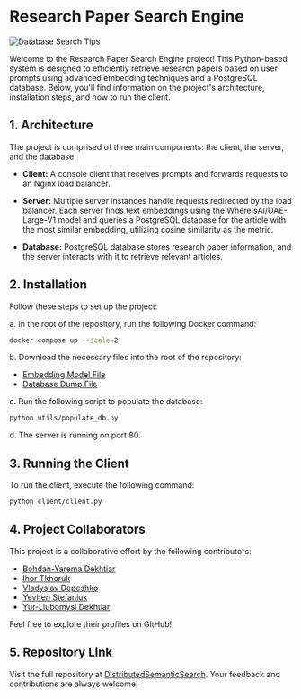# Research Paper Search Engine

![Database Search Tips](https://libapps-au.s3-ap-southeast-2.amazonaws.com/accounts/1886/images/database_search_tips_intro.jpg)

Welcome to the Research Paper Search Engine project! This Python-based system is designed to efficiently retrieve research papers based on user prompts using advanced embedding techniques and a PostgreSQL database. Below, you'll find information on the project's architecture, installation steps, and how to run the client.

## 1. Architecture

The project is comprised of three main components: the client, the server, and the database.

- **Client:** A console client that receives prompts and forwards requests to an Nginx load balancer.
  
- **Server:** Multiple server instances handle requests redirected by the load balancer. Each server finds text embeddings using the WhereIsAI/UAE-Large-V1 model and queries a PostgreSQL database for the article with the most similar embedding, utilizing cosine similarity as the metric.
  
- **Database:** PostgreSQL database stores research paper information, and the server interacts with it to retrieve relevant articles.

## 2. Installation

Follow these steps to set up the project:

a. In the root of the repository, run the following Docker command:

```bash
docker compose up --scale=2
```

b. Download the necessary files into the root of the repository:

   - [Embedding Model File](https://drive.google.com/file/d/1NVnPfL-c_4mmFEzPo9y6FRwIHepcw9kq/view?usp=drive_link)
   - [Database Dump File](https://drive.google.com/file/d/1Q-LC5r9F0FWAXCaz9bobSmdx8w0G7pEd/view?usp=drive_link)

c. Run the following script to populate the database:

```bash
python utils/populate_db.py
```

d. The server is running on port 80.

## 3. Running the Client

To run the client, execute the following command:

```bash
python client/client.py
```

## 4. Project Collaborators

This project is a collaborative effort by the following contributors:

- [Bohdan-Yarema Dekhtiar](https://github.com/dieumerci7)
- [Ihor Tkhoruk](https://github.com/ThorIgor)
- [Vladyslav Depeshko](https://github.com/Vladddd46)
- [Yevhen Stefaniuk](https://github.com/DrMiracle)
- [Yur-Liubomysl Dekhtiar](https://github.com/philosoph10)

Feel free to explore their profiles on GitHub!

## 5. Repository Link

Visit the full repository at [DistributedSemanticSearch](https://github.com/dieumerci7/DistributedSemanticSearch). Your feedback and contributions are always welcome!
